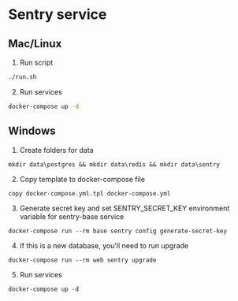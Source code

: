 Sentry service
==============

## Mac/Linux
1) Run script
```bash
./run.sh
```

2) Run services
```bash
docker-compose up -d
```

## Windows


1) Create folders for data
```batch
mkdir data\postgres && mkdir data\redis && mkdir data\sentry
```

2) Copy template to docker-compose file
```batch
copy docker-compose.yml.tpl docker-compose.yml
```

3) Generate secret key and set SENTRY_SECRET_KEY environment variable for sentry-base service
```batch
docker-compose run --rm base sentry config generate-secret-key
```

4) If this is a new database, you'll need to run upgrade
```batch
docker-compose run --rm web sentry upgrade
```

5) Run services
```batch
docker-compose up -d
```
